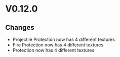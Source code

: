 # V0.12.0

## Changes
 - Projectile Protection now has 4 different textures 
 - Fire Protection now has 4 different textures
 - Protection now has 4 different textures
